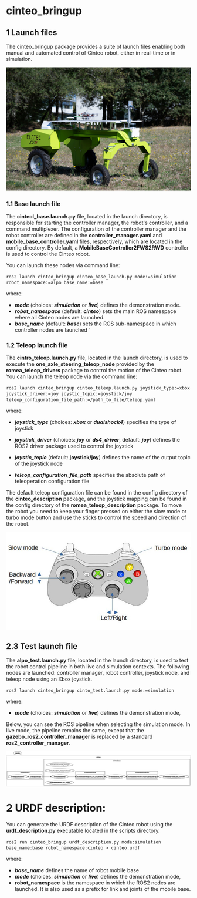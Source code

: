 # cinteo_bringup #

## 1 Launch files ##

The cinteo_bringup package provides a suite of launch files enabling both manual and automated control of Cinteo robot, either in real-time or in simulation. 

![Controller mapping](doc/cinteo.jpg)

### 1.1 Base launch file ###

The **cinteol_base.launch.py** file, located in the launch directory, is responsible for starting the controller manager, the robot's controller, and a command multiplexer. The configuration of the controller manager and the robot controller are defined in the **controller_manager.yaml** and **mobile_base_controller.yaml** files, respectively, which are located in the config directory. By default,  a **MobileBaseController2FWS2RWD** controller is used to control the Cinteo robot.

You can launch these nodes via command line:

```console
ros2 launch cinteo_bringup cinteo_base_launch.py mode:=simulation robot_namespace:=alpo base_name:=base
```

where:
- ***mode*** (choices: ***simulation*** or ***live***) defines the demonstration mode.  
- ***robot_namespace*** (default: ***cinteo***) sets the main ROS namespace where all Cinteo nodes are launched. 
- ***base_name*** (default: ***base***) sets the ROS sub-namespace in which controller nodes are launched
`

### 1.2 Teleop launch file ###

The **cintro_teleop.launch.py** file, located in the launch directory, is used to execute the **one_axle_steering_teleop_node** provided by the **romea_teleop_drivers** package to control the motion of the Cinteo robot. You can launch the teleop node via the command line:

```console
ros2 launch cinteo_bringup cinteo_teleop.launch.py joystick_type:=xbox joystick_driver:=joy joystic_topic:=joystick/joy teleop_configuration_file_path:=/path_to_file/teleop.yaml
```

where:

- ***joystick_type*** (choices: ***xbox*** or ***dualshock4***) specifies the type of joystick

- ***joystick_driver*** (choices: ***joy*** or ***ds4_driver***, default: ***joy***) defines the ROS2 driver package used to control the joystick
- ***joystic_topic*** (default: **joystick/joy**) defines the name of the output topic of the  joystick node 
- ***teleop_configuration_file_path*** specifies the absolute path of teleoperation configuration file 

The default teleop configuration file can be found in the config directory of the **cinteo_description** package, and the joystick mapping can be found in the config directory of the **romea_teleop_description** package. To move the robot you need to keep your finger pressed on either the slow mode or turbo mode button and use the sticks to control the speed and direction of the robot.

![Controller mapping](doc/teleop.jpg)

## 2.3 Test launch file

The **alpo_test.launch.py** file, located in the launch directory, is used to test the robot control pipeline in both live and simulation contexts. The following nodes are launched: controller manager, robot controller, joystick node, and teleop node using an Xbox joystick.

```console
ros2 launch cinteo_bringup cinto_test.launch.py mode:=simulation
```

where:

- ***mode*** (choices: ***simulation*** or ***live***) defines the demonstration mode,   

Below, you can see the ROS pipeline when selecting the simulation mode. In live mode, the pipeline remains the same, except that the **gazebo_ros2_controller_manager** is replaced by a standard **ros2_controller_manager**. 

![Controller mapping](doc/test_pipeline.png)

# 2 URDF description:

You can generate the URDF description of the Cinteo robot using the **urdf_description.py** executable located in the scripts directory.

```console
ros2 run cinteo_bringup urdf_description.py mode:simulation base_name:base robot_namespace:cinteo > cinteo.urdf
```

where:

- ***base_name***  defines the name of robot mobile base  
- ***mode*** (choices: ***simulation*** or ***live***) defines the demonstration mode,  
- **robot_namespace** is the namespace in which the ROS2 nodes are launched. It is also used as a prefix for link and joints of the mobile base. 
